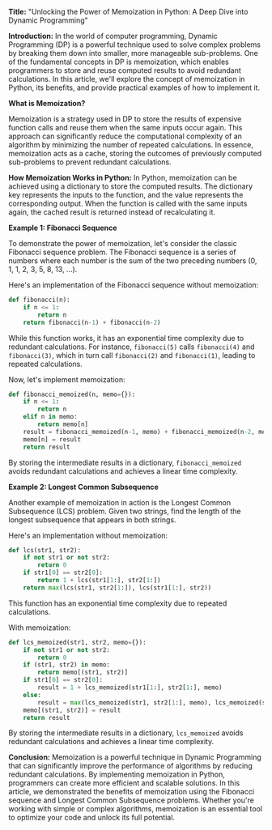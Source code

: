 **Title:** "Unlocking the Power of Memoization in Python: A Deep Dive into Dynamic Programming"

**Introduction:**
In the world of computer programming, Dynamic Programming (DP) is a powerful technique used to solve complex problems by breaking them down into smaller, more manageable sub-problems. One of the fundamental concepts in DP is memoization, which enables programmers to store and reuse computed results to avoid redundant calculations. In this article, we'll explore the concept of memoization in Python, its benefits, and provide practical examples of how to implement it.

**What is Memoization?**

Memoization is a strategy used in DP to store the results of expensive function calls and reuse them when the same inputs occur again. This approach can significantly reduce the computational complexity of an algorithm by minimizing the number of repeated calculations. In essence, memoization acts as a cache, storing the outcomes of previously computed sub-problems to prevent redundant calculations.

**How Memoization Works in Python:**
In Python, memoization can be achieved using a dictionary to store the computed results. The dictionary key represents the inputs to the function, and the value represents the corresponding output. When the function is called with the same inputs again, the cached result is returned instead of recalculating it.

**Example 1: Fibonacci Sequence**

To demonstrate the power of memoization, let's consider the classic Fibonacci sequence problem. The Fibonacci sequence is a series of numbers where each number is the sum of the two preceding numbers (0, 1, 1, 2, 3, 5, 8, 13, ...).

Here's an implementation of the Fibonacci sequence without memoization:

```python
def fibonacci(n):
    if n <= 1:
        return n
    return fibonacci(n-1) + fibonacci(n-2)
```

While this function works, it has an exponential time complexity due to redundant calculations. For instance, `fibonacci(5)` calls `fibonacci(4)` and `fibonacci(3)`, which in turn call `fibonacci(2)` and `fibonacci(1)`, leading to repeated calculations.

Now, let's implement memoization:

```python
def fibonacci_memoized(n, memo={}):
    if n <= 1:
        return n
    elif n in memo:
        return memo[n]
    result = fibonacci_memoized(n-1, memo) + fibonacci_memoized(n-2, memo)
    memo[n] = result
    return result
```

By storing the intermediate results in a dictionary, `fibonacci_memoized` avoids redundant calculations and achieves a linear time complexity.

**Example 2: Longest Common Subsequence**

Another example of memoization in action is the Longest Common Subsequence (LCS) problem. Given two strings, find the length of the longest subsequence that appears in both strings.

Here's an implementation without memoization:

```python
def lcs(str1, str2):
    if not str1 or not str2:
        return 0
    if str1[0] == str2[0]:
        return 1 + lcs(str1[1:], str2[1:])
    return max(lcs(str1, str2[1:]), lcs(str1[1:], str2))
```

This function has an exponential time complexity due to repeated calculations.

With memoization:

```python
def lcs_memoized(str1, str2, memo={}):
    if not str1 or not str2:
        return 0
    if (str1, str2) in memo:
        return memo[(str1, str2)]
    if str1[0] == str2[0]:
        result = 1 + lcs_memoized(str1[1:], str2[1:], memo)
    else:
        result = max(lcs_memoized(str1, str2[1:], memo), lcs_memoized(str1[1:], str2, memo))
    memo[(str1, str2)] = result
    return result
```

By storing the intermediate results in a dictionary, `lcs_memoized` avoids redundant calculations and achieves a linear time complexity.

**Conclusion:**
Memoization is a powerful technique in Dynamic Programming that can significantly improve the performance of algorithms by reducing redundant calculations. By implementing memoization in Python, programmers can create more efficient and scalable solutions. In this article, we demonstrated the benefits of memoization using the Fibonacci sequence and Longest Common Subsequence problems. Whether you're working with simple or complex algorithms, memoization is an essential tool to optimize your code and unlock its full potential.